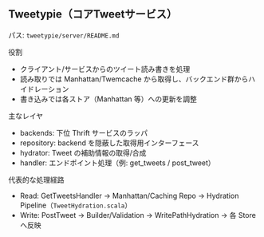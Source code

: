## Tweetypie（コアTweetサービス）

パス: `tweetypie/server/README.md`

役割

- クライアント/サービスからのツイート読み書きを処理
- 読み取りでは Manhattan/Twemcache から取得し、バックエンド群からハイドレーション
- 書き込みでは各ストア（Manhattan 等）への更新を調整

主なレイヤ

- backends: 下位 Thrift サービスのラッパ
- repository: backend を隠蔽した取得用インターフェース
- hydrator: Tweet の補助情報の取得/合成
- handler: エンドポイント処理（例: get_tweets / post_tweet）

代表的な処理経路

- Read: GetTweetsHandler → Manhattan/Caching Repo → Hydration Pipeline（`TweetHydration.scala`）
- Write: PostTweet → Builder/Validation → WritePathHydration → 各 Store へ反映

